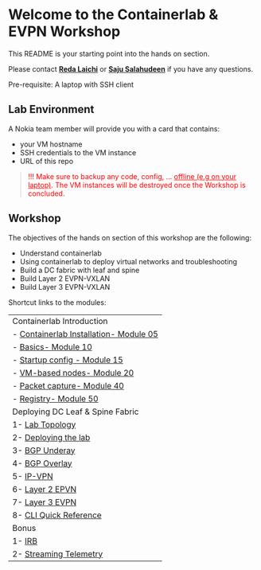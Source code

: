 # Welcome to the Containerlab & EVPN Workshop 

This README is your starting point into the hands on section.

Please contact [**Reda Laichi**](https://www.linkedin.com/in/reda-l-5b28292) or [**Saju Salahudeen**](https://www.linkedin.com/in/saju-salahudeen) if you have any questions.

Pre-requisite: A laptop with SSH client


## Lab Environment

A Nokia team member will provide you with a card that contains:
- your VM hostname
- SSH credentials to the VM instance
- URL of this repo

> <p style="color:red">!!! Make sure to backup any code, config, ... <u> offline (e.g on your laptop)</u>. 
> The VM instances will be destroyed once the Workshop is concluded.</p>



## Workshop
The objectives of the hands on section of this workshop are the following:
- Understand containerlab 
- Using containerlab to deploy virtual networks and troubleshooting
- Build a DC fabric with leaf and spine
- Build Layer 2 EVPN-VXLAN
- Build Layer 3 EVPN-VXLAN


Shortcut links to the modules:

|   |
|---|
|  Containerlab Introduction
|  - [Containerlab Installation- Module 05](05-install/README.md)
|  - [Basics- Module 10](/10-basics/README.md)
|  - [Startup config - Module 15](/15-startup/README.md)
|  - [VM-based nodes- Module 20](/20-vm/README.md)
|  - [Packet capture- Module 40](/40-packet-capture/README.md)
|  - [Registry- Module 50](/50-registry/README.md)
| Deploying DC Leaf & Spine Fabric
| 1- [Lab Topology](evpn/README.md/#lab-topology/README.md) 
| 2- [Deploying the lab](evpn/README.md/#deploying-the-lab)
| 3- [BGP Underay](evpn/README.md/#configure-bgp-underlay) 
| 4- [BGP Overlay](evpn/README.md/#configure-bgp-for-overlay)
| 5- [IP-VPN](evpm/README.md/#configure-l3-vpn)
| 6- [Layer 2 EPVN](evpn/README.md/#configure-l2-evpn-vxlan) 
| 7- [Layer 3 EVPN](evpn/README.md/#configure-layer-3-evpn-vxlan) 
| 8- [CLI Quick Reference](evpn/README.md/#sr-linux-configuration-mode) 
| Bonus
| 1- [IRB](evpn/README.md/#bonus---interconnecting-layer-2-and-layer-3-using-irb)
| 2- [Streaming Telemetry](Bonus-Telemetry/README.md)

